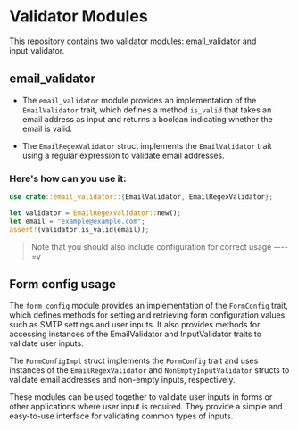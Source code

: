 # Validator Modules
This repository contains two validator modules: email_validator and input_validator.

## email_validator
- The `email_validator` module provides an implementation of the `EmailValidator` trait, which defines a method `is_valid` that takes an email address as input and returns a boolean indicating whether the email is valid.

- The `EmailRegexValidator` struct implements the `EmailValidator` trait using a regular expression to validate email addresses.

### Here's how can you use it:
```rust
use crate::email_validator::{EmailValidator, EmailRegexValidator};

let validator = EmailRegexValidator::new();
let email = "example@example.com";
assert!(validator.is_valid(email));
```
> Note that you should also include configuration for correct usage ----=v

## Form config usage
The `form_config` module provides an implementation of the `FormConfig` trait, which defines methods for setting and retrieving form configuration values such as SMTP settings and user inputs. It also provides methods for accessing instances of the EmailValidator and InputValidator traits to validate user inputs.

The `FormConfigImpl` struct implements the `FormConfig` trait and uses instances of the `EmailRegexValidator` and `NonEmptyInputValidator` structs to validate email addresses and non-empty inputs, respectively.

These modules can be used together to validate user inputs in forms or other applications where user input is required. They provide a simple and easy-to-use interface for validating common types of inputs.